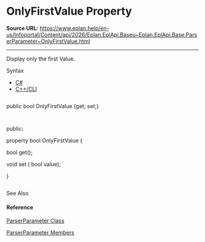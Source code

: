 # OnlyFirstValue Property

**Source URL:** https://www.eplan.help/en-us/Infoportal/Content/api/2026/Eplan.EplApi.Baseu~Eplan.EplApi.Base.ParserParameter~OnlyFirstValue.html

---

Display only the first Value.

Syntax

- [C#](#i-syntax-CS)
- [C++/CLI](#i-syntax-CPP2005)

```
```
public bool OnlyFirstValue {get; set;}
```
```

```
```
public:
property bool OnlyFirstValue {
   bool get();
   void set (    bool value);
}
```
```



See Also

#### Reference

[ParserParameter Class](Eplan.EplApi.Baseu~Eplan.EplApi.Base.ParserParameter.html)
  
[ParserParameter Members](Eplan.EplApi.Baseu~Eplan.EplApi.Base.ParserParameter_members.html)